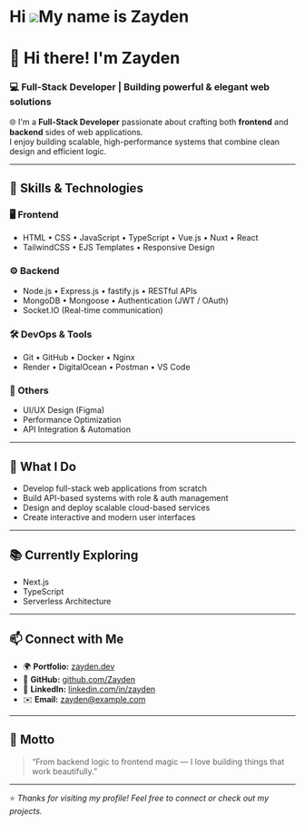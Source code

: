 Hi ![](https://user-images.githubusercontent.com/18350557/176309783-0785949b-9127-417c-8b55-ab5a4333674e.gif)My name is Zayden
==============================================================================================================================

# 👋 Hi there! I'm **Zayden**
### 💻 Full-Stack Developer | Building powerful & elegant web solutions

🌐 I'm a **Full-Stack Developer** passionate about crafting both **frontend** and **backend** sides of web applications.  
I enjoy building scalable, high-performance systems that combine clean design and efficient logic.

---

## 🧠 Skills & Technologies

### 🖥️ Frontend
- HTML • CSS • JavaScript • TypeScript • Vue.js • Nuxt • React  
- TailwindCSS • EJS Templates • Responsive Design  

### ⚙️ Backend
- Node.js • Express.js • fastify.js • RESTful APIs  
- MongoDB • Mongoose • Authentication (JWT / OAuth)  
- Socket.IO (Real-time communication)

### 🛠️ DevOps & Tools
- Git • GitHub • Docker • Nginx  
- Render • DigitalOcean • Postman • VS Code  

### 🎨 Others
- UI/UX Design (Figma)  
- Performance Optimization  
- API Integration & Automation  

---

## 🚀 What I Do
- Develop full-stack web applications from scratch  
- Build API-based systems with role & auth management  
- Design and deploy scalable cloud-based services  
- Create interactive and modern user interfaces  

---

## 📚 Currently Exploring
- Next.js  
- TypeScript  
- Serverless Architecture  

---

## 📫 Connect with Me
- 🌍 **Portfolio:** [zayden.dev](https://zayden.dev)  
- 🐙 **GitHub:** [github.com/Zayden](https://github.com/Zayden)  
- 💼 **LinkedIn:** [linkedin.com/in/zayden](https://linkedin.com/in/zayden)  
- ✉️ **Email:** zayden@example.com  

---

## 💬 Motto
> “From backend logic to frontend magic — I love building things that work beautifully.”

---

⭐️ *Thanks for visiting my profile! Feel free to connect or check out my projects.*
